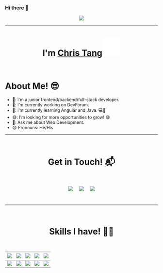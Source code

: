 ### Hi there 👋

<meta name="og:image" content="http://ia.media-imdb.com/rock.jpg"/>

<p align="center">
  <img src="https://www.google.com/url?sa=i&url=https%3A%2F%2Fwww.searchenginejournal.com%2Fsocial-media-image-sizes-guide%2F353552%2F&psig=AOvVaw0bwEF8fxZhzdegpOCmnVMR&ust=1650457465044000&source=images&cd=vfe&ved=0CAwQjRxqFwoTCLilqKmPoPcCFQAAAAAdAAAAABAD" height="230"/>
</p>
<hr>
<h1 align="center">I'm <a href="https://github.com/ChrisTangSdy">Chris Tang<a><img src="https://github.com/Kathryn-Jie/Kathryn-Jie/blob/main/wave.gif" width="60px"/></h1>
<Br>
<h1>About Me! 😎</h1>

- 🏫: I'm a junior frontend/backend/full-stack developer.
- 🔭: I’m currently working on DevForum.
- 🌱: I’m currently learning Angular and Java. 💻🤖
- 😄: I’m looking for more opportunities to grow! 😄
- 💬: Ask me about Web Development. 
- 😄  Pronouns: He/His
  
<hr>
<Br>
<h1 align="center">Get in Touch! 📬</h1>
<Br>
<p align="center">
<a href="https://www.linkedin.com/in/chris-tang-syd/" target="blank"><img align="center" src="https://img.shields.io/badge/-christang-0077B5?style=for-the-badge&logo=linkedin" /></a> &nbsp;&nbsp;&nbsp;  <a href="mailto:christangsdy@gmail.com" target="blank"><img align="center" src="https://img.shields.io/badge/-christang-D14836?style=for-the-badge&logo=gmail?logoColor=white" /></a>    &nbsp;&nbsp;&nbsp;       <a href="https://github.com/ChrisTangSdy" target="blank"><img align="center" src="https://img.shields.io/badge/-christang-100000?style=for-the-badge&logo=github" /></a>
</p>
  
<Br>
<hr>
<Br>
<h1 align="center">Skills I have! 🤸‍♂</h1>
<Br>


|![](https://img.shields.io/badge/frontend-CSS-green?style=for-the-badge)|![](https://img.shields.io/badge/Frontend-HTML-green?style=for-the-badge)|![](https://img.shields.io/badge/Frontend-React-green?style=for-the-badge)|![](https://img.shields.io/badge/Frontend-Redux-green?style=for-the-badge)|![](https://img.shields.io/badge/Forntend-Javascript-green?style=for-the-badge)|
|---|---|---|---|---|
|![](https://img.shields.io/badge/Backend-Node.js-blue?style=for-the-badge)|![](https://img.shields.io/badge/Backend-Mongodb-blue?style=for-the-badge)|![](https://img.shields.io/badge/Backend-PostgreSQL-blue?style=for-the-badge)|![](https://img.shields.io/badge/Backend-Python-blue?style=for-the-badge)|![](https://img.shields.io/badge/Backend-Javascript-blue?style=for-the-badge)|
 


